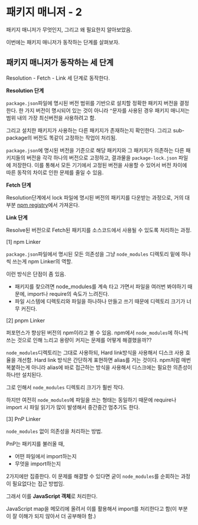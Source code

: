 # 패키지 매니저 - 2

패키지 매니저가 무엇인지, 그리고 왜 필요한지 알아보았음.

이번에는 패키지 매니저가 동작하는 단계를 살펴보자.

## 패키지 매니저가 동작하는 세 단계

Resolution - Fetch - Link 세 단계로 동작한다.

**Resolution 단계**

`package.json`파일에 명시된 버전 범위를 기반으로 설치할 정확한 패키지 버전을 결정한다. 한 가지 버전이 명시되어 있는 것이 아니라 `^`문자를 사용된 경우 패키지 매니저는 범위 내의 가장 최신버전을 사용하려고 함.

그리고 설치한 패키지가 사용하는 다른 패키지가 존재하는지 확인한다. 그리고 sub-package의 버전도 똑같이 고정하는 작업이 처리됨.

`package.json`에 명시된 버전을 기준으로 해당 패키지와 그 패키지가 의존하는 다른 패키지들의 버전을 각각 하나의 버전으로 고정하고, 결과물을 `package-lock.json` 파일에 저장한다. 이를 통해서 모든 기기에서 고정된 버전을 사용할 수 있어서 버전 차이에 따른 동작의 차이로 인한 문제를 줄일 수 있음.

**Fetch 단계**

Resolution단계에서 lock 파일에 명시된 버전의 패키지를 다운받는 과정으로, 거의 대부분 [npm registry](https://www.npmjs.com/)에서 가져온다.

**Link 단계**

Resolve된 버전으로 Fetch된 패키지를 소스코드에서 사용될 수 있도록 처리하는 과정.

[1] npm Linker

`package.json`파일에서 명시된 모든 의존성을 그냥 `node_modules` 디렉토리 밑에 하나씩 쓰는게 npm Linker의 역할.

이런 방식은 단점이 좀 있음.

- 패키지를 찾으려면 node_modules를 계속 타고 가면서 파일을 여러번 봐야하기 때문에, import나 require의 속도가 느려진다.
- 파일 시스템에 디렉토리와 파일을 하나하나 만들고 쓰기 때문에 디렉토리 크기가 너무 커진다.

[2] pnpm Linker

퍼포먼스가 향상된 버전의 npm이라고 볼 수 있음. npm에서 `node_modules`에 하나씩 쓰는 것으로 인해 느리고 용량이 커지는 문제를 어떻게 해결했을까??

`node_modules`디렉토리는 그대로 사용하되, Hard link방식을 사용해서 디스크 사용 효율을 개선함. Hard link 방식은 간단하게 표현하면 alias를 거는 것이다. npm처럼 매번 복붙하는게 아니라 alias에 바로 접근하는 방식을 사용해서 디스크에는 필요한 의존성이 하나만 설치된다.

그로 인해서 `node_modules` 디렉토리 크기가 훨씬 작다.

하지만 여전히 `node_modules`에 파일을 쓰는 형태는 동일하기 때문에 require나 import 시 파일 읽기가 많이 발생해서 중간중간 멈추기도 한다.

[3] PnP Linker

`node_modules` 없이 의존성을 처리하는 방법.

PnP는 패키지를 불러올 때,

- 어떤 파일에서 import하는지
- 무엇을 import하는지

2가지에만 집중한다. 이 문제를 해결할 수 있다면 굳이 `node_modules`를 순회하는 과정이 필요없다는 접근 방법임.

그래서 이를 **JavaScript 객체**로 처리한다.

JavaScript map을 메모리에 올려서 이를 활용해서 import를 처리한다고 함(이 부분이 잘 이해가 되지 않아서 더 공부해야 함.)
